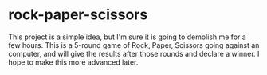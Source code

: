 # rock-paper-scissors

This project is a simple idea, but I'm sure it is going to demolish me for a few hours. This is a 5-round game of Rock, Paper, Scissors going against an computer, and will give the results after those rounds and declare a winner. I hope to make this more advanced later.